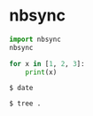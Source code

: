 # nbsync

```python exec="1" source="material-block" result="1"
import nbsync
nbsync
```

```python exec="1" source="material-block" result="1"
for x in [1, 2, 3]:
    print(x)
```

```console exec="1" source="1" result="text"
$ date
```

```console exec="1" source="1" result="text"
$ tree .
```
